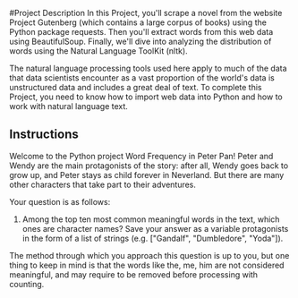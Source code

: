 #Project Description
In this Project, you'll scrape a novel from the website Project Gutenberg (which contains a large corpus of books) using the Python package requests. Then you'll extract words from this web data using BeautifulSoup. Finally, we'll dive into analyzing the distribution of words using the Natural Language ToolKit (nltk).

The natural language processing tools used here apply to much of the data that data scientists encounter as a vast proportion of the world's data is unstructured data and includes a great deal of text. To complete this Project, you need to know how to import web data into Python and how to work with natural language text.

## Instructions
Welcome to the Python project Word Frequency in Peter Pan!
Peter and Wendy are the main protagonists of the story: after all, Wendy goes back to grow up, and Peter stays as child forever in Neverland. But there are many other characters that take part to their adventures.

Your question is as follows:

1. Among the top ten most common meaningful words in the text, which ones are character names? Save your answer as a variable protagonists in the form of a list of strings (e.g. ["Gandalf", "Dumbledore", "Yoda"]).

The method through which you approach this question is up to you, but one thing to keep in mind is that the words like the, me, him are not considered meaningful, and may require to be removed before processing with counting.
